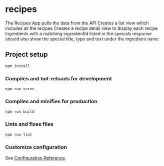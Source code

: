 # recipes

The Recipes App pulls the data from the API
Creates a list view which includes all the recipes
Creates a recipe detail view to display each recipe
Ingredients with a matching ingredientId listed in the specials response should also show the special title, type and text under the ingredient name

## Project setup
```
npm install
```

### Compiles and hot-reloads for development
```
npm run serve
```

### Compiles and minifies for production
```
npm run build
```

### Lints and fixes files
```
npm run lint
```

### Customize configuration
See [Configuration Reference](https://cli.vuejs.org/config/).
